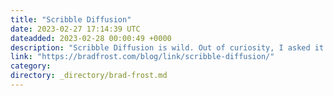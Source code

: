 ```yaml
---
title: "Scribble Diffusion"
date: 2023-02-27 17:14:39 UTC
dateadded: 2023-02-28 00:00:49 +0000
description: "Scribble Diffusion is wild. Out of curiosity, I asked it to design a webpage: Wild."
link: "https://bradfrost.com/blog/link/scribble-diffusion/"
category:
directory: _directory/brad-frost.md
---
```


